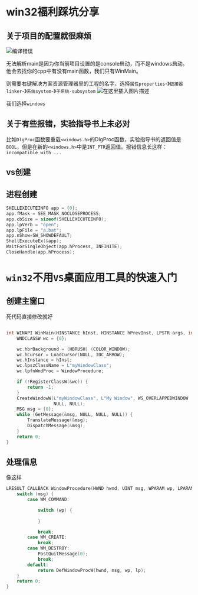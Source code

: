 # win32福利踩坑分享

## 关于项目的配置就很麻烦

<img src="https://img-blog.csdnimg.cn/20210528144125823.png" alt="编译错误" style="zoom:100%;" />

无法解析main是因为你当前项目设置的是console启动，而不是windows启动。他会去找你的cpp中有没有main函数，我们只有WinMain。

则需要右键解决方案资源管理器里的工程的名字，选择`属性properties`-》`链接器linker`-》`系统system`-》`子系统-subsystem`
![在这里插入图片描述](https://img-blog.csdnimg.cn/2021052814432460.png?x-oss-process=image/watermark,type_ZmFuZ3poZW5naGVpdGk,shadow_10,text_aHR0cHM6Ly9ibG9nLmNzZG4ubmV0L3RpbWJleQ==,size_16,color_FFFFFF,t_70)

我们选择`windows`





## 关于有些报错，实验指导书上未必对

比如`DlgProc`函数要重载`<windows.h>`的DlgProc函数，实验指导书的返回值是`BOOL`，但是在新的`<windows.h>`中是`INT_PTR`返回值。报错信息长这样：`incompatible with ...`



## vs创建

## 进程创建

```c++
SHELLEXECUTEINFO app = {0};
app.fMask = SEE_MASK_NOCLOSEPROCESS;
app.cbSize = sizeof(SHELLEXECUTEINFO);
app.lpVerb = "open";
app.lpFile = "a.bat";
app.nShow=SW_SHOWDEFAULT;
ShellExecuteEx(&app);
WaitForSingleObject(app.hProcess, INFINITE);
CloseHandle(app.hProcess);
```







# `win32`不用`VS`桌面应用工具的快速入门

## 创建主窗口

死代码直接修改就好

```cpp

int WINAPI WinMain(HINSTANCE hInst, HINSTANCE hPrevInst, LPSTR args, int ncmdshow) {
    WNDCLASSW wc = {0};

    wc.hbrBackground = (HBRUSH) (COLOR_WINDOW);
    wc.hCursor = LoadCursor(NULL, IDC_ARROW);
    wc.hInstance = hInst;
    wc.lpszClassName = L"myWindowClass";
    wc.lpfnWndProc = WindowProcedure;

    if (!RegisterClassW(&wc)) {
        return -1;
    }
    CreateWindowW(L"myWindowClass", L"My Window", WS_OVERLAPPEDWINDOW | WS_VISIBLE, 100, 100, 500, 500, NULL, NULL,
                  NULL, NULL);
    MSG msg = {0};
    while (GetMessage(&msg, NULL, NULL, NULL)) {
        TranslateMessage(&msg);
        DispatchMessage(&msg);
    }
    return 0;
}
```

## 处理信息

像这样

```c++
LRESULT CALLBACK WindowProcedure(HWND hwnd, UINT msg, WPARAM wp, LPARAM lp) {
    switch (msg) {
        case WM_COMMAND:

            switch (wp) {
                    
            }

            break;
        case WM_CREATE:
            break;
        case WM_DESTROY:
            PostQuitMessage(0);
            break;
        default:
            return DefWindowProcW(hwnd, msg, wp, lp);
    }
    return 0;
}
```